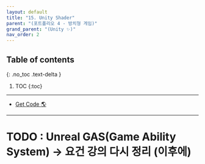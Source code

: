 ```yaml
---
layout: default
title: "15. Unity Shader"
parent: "(포트폴리오 4 - 방치형 게임)"
grand_parent: "(Unity ✨)"
nav_order: 2
---
```


## Table of contents
{: .no_toc .text-delta }

1. TOC
{:toc}

---

* [Get Code 🌎](https://github.com/Arthur880708/Unity.IncrementalGame.Example/tree/6)

---


# TODO : Unreal GAS(Game Ability System) -> 요건 강의 다시 정리 (이후에)